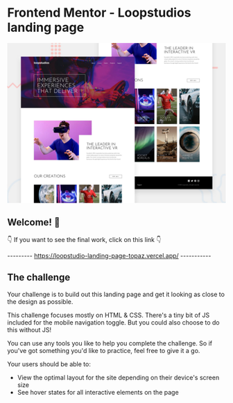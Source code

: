 # Frontend Mentor - Loopstudios landing page

![Design preview for the Loopstudios landing page coding challenge](./design/desktop-preview.jpg)

## Welcome! 👋

👇 If you want to see the final work, click on this link 👇

--------- https://loopstudio-landing-page-topaz.vercel.app/ -----------

## The challenge

Your challenge is to build out this landing page and get it looking as close to the design as possible.

This challenge focuses mostly on HTML & CSS. There's a tiny bit of JS included for the mobile navigation toggle. But you could also choose to do this without JS!

You can use any tools you like to help you complete the challenge. So if you've got something you'd like to practice, feel free to give it a go.

Your users should be able to:

- View the optimal layout for the site depending on their device's screen size
- See hover states for all interactive elements on the page
